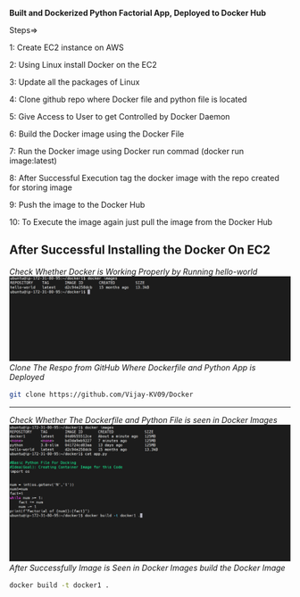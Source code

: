 **Built and Dockerized Python Factorial App, Deployed to Docker Hub**

Steps=>

1: Create EC2 instance on AWS

2: Using Linux install Docker on the EC2

3: Update all the packages of Linux

4: Clone github repo where Docker file and python file is located

5: Give Access to User to get Controlled by Docker Daemon

6: Build the Docker image using the Docker File

7: Run the Docker image using Docker run commad (docker run image:latest)

8: After Successful Execution tag the docker image with the repo created for storing image

9: Push the image to the Docker Hub

10: To Execute the image again just pull the image from the Docker Hub

**After Successful Installing the Docker On EC2**
---
*Check Whether Docker is Working Properly by Running hello-world*
![ss1](https://github.com/Vijay-KV09/Docker/blob/master/Screenshot%20(35).png)
*Clone The Respo from GitHub Where Dockerfile and Python App is Deployed*
```bash
git clone https://github.com/Vijay-KV09/Docker  
```
---
*Check Whether The Dockerfile and Python File is seen in Docker Images*
![ss2](https://github.com/Vijay-KV09/Docker/blob/master/Screenshot%20(29).png)
*After Successfully Image is Seen in Docker Images build the Docker Image* 
```bash
docker build -t docker1 .
```
